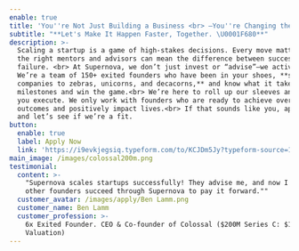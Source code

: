 ```yaml
---
enable: true
title: 'You''re Not Just Building a Business <br> —You''re Changing the World.  '
subtitle: "**Let's Make It Happen Faster, Together. \U0001F680**"
description: >-
  Scaling a startup is a game of high-stakes decisions. Every move matters, and
  the right mentors and advisors can mean the difference between success and
  failure. <br> At Supernova, we don’t just invest or “advise”—we activate.
  We’re a team of 150+ exited founders who have been in your shoes, **scaled
  companies to zebras, unicorns, and decacorns,** and know what it takes to hit
  milestones and win the game.<br> We’re here to roll up our sleeves and help
  you execute. We only work with founders who are ready to achieve oversized
  outcomes and positively impact lives.<br> If that sounds like you, apply now,
  and let’s see if we’re a fit.
button:
  enable: true
  label: Apply Now
  link: 'https://i9evkjegsiq.typeform.com/to/KCJDm5Jy?typeform-source=1supernova.com'
main_image: /images/colossal200m.png
testimonial:
  content: >-
    "Supernova scales startups successfully! They advise me, and now I help
    other founders succeed through Supernova to pay it forward.""
  customer_avatar: /images/apply/Ben Lamm.png
  customer_name: Ben Lamm
  customer_profession: >-
    6x Exited Founder. CEO & Co-founder of Colossal ($200M Series C: $10B
    Valuation)
---
```


